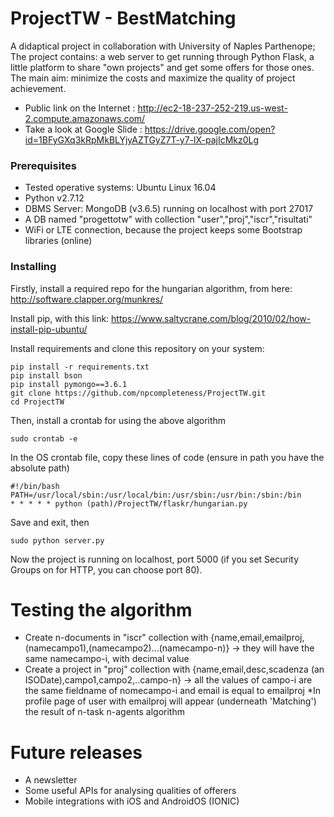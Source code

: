# ProjectTW - BestMatching

A didaptical project in collaboration with University of Naples Parthenope; 
The project contains: a web server to get running through Python Flask, a little platform to share "own projects" and get some offers for those ones. The main aim: minimize the costs and maximize the quality of project achievement.
* Public link on the Internet : http://ec2-18-237-252-219.us-west-2.compute.amazonaws.com/
* Take a look at Google Slide : https://drive.google.com/open?id=1BFyGXq3kRpMkBLYjyAZTGyZ7T-y7-lX-pajIcMkz0Lg

### Prerequisites

* Tested operative systems: Ubuntu Linux 16.04
* Python v2.7.12
* DBMS Server: MongoDB (v3.6.5) running on localhost with port 27017
* A DB named "progettotw" with collection "user","proj","iscr","risultati"
* WiFi or LTE connection, because the project keeps some Bootstrap libraries (online)

### Installing

Firstly, install a required repo for the hungarian algorithm, from here:
http://software.clapper.org/munkres/

Install pip, with this link:
https://www.saltycrane.com/blog/2010/02/how-install-pip-ubuntu/

Install requirements and clone this repository on your system:

```
pip install -r requirements.txt
pip install bson
pip install pymongo==3.6.1
git clone https://github.com/npcompleteness/ProjectTW.git
cd ProjectTW
```

Then, install a crontab for using the above algorithm

```
sudo crontab -e
```

In the OS crontab file, copy these lines of code (ensure in path you have the absolute path)

```
#!/bin/bash
PATH=/usr/local/sbin:/usr/local/bin:/usr/sbin:/usr/bin:/sbin:/bin
* * * * * python (path)/ProjectTW/flaskr/hungarian.py
```

Save and exit, then 

```
sudo python server.py
```
Now the project is running on localhost, port 5000 (if you set Security Groups on for HTTP, you can choose port 80).

# Testing the algorithm

* Create n-documents in "iscr" collection with {name,email,emailproj,(namecampo1),(namecampo2)...(namecampo-n)} -> they will have the same namecampo-i, with decimal value
* Create a project in "proj" collection with {name,email,desc,scadenza (an ISODate),campo1,campo2,..campo-n} -> all the values of campo-i are the same fieldname of nomecampo-i and email is equal to emailproj
*In profile page of user with emailproj will appear (underneath 'Matching') the result of n-task n-agents algorithm

# Future releases

* A newsletter
* Some useful APIs for analysing qualities of offerers
* Mobile integrations with iOS and AndroidOS (IONIC)
